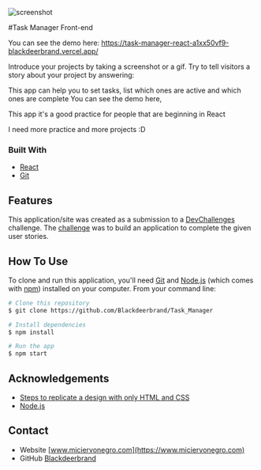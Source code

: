 ![screenshot](https://drive.google.com/file/d/1AKzoy1vf5s_c1xmsw-a_wTfehq5JYB4u/view?usp=sharing)

#Task Manager Front-end

You can see the demo here: https://task-manager-react-a1xx50vf9-blackdeerbrand.vercel.app/ 

Introduce your projects by taking a screenshot or a gif. Try to tell visitors a story about your project by answering:

This app can help you to set tasks, list which ones are active and which ones are complete
You can see the demo here, 

This app it's a good practice for people that are beginning in React

I need more practice and more projects :D 

### Built With

- [React](https://reactjs.org/)
- [Git](https://git-scm.com)

## Features

<!-- List the features of your application or follow the template. Don't share the figma file here :) -->

This application/site was created as a submission to a [DevChallenges](https://devchallenges.io/challenges) challenge. The [challenge](https://devchallenges.io/challenges/hH6PbOHBdPm6otzw2De5) was to build an application to complete the given user stories.

## How To Use

<!-- Example: -->

To clone and run this application, you'll need [Git](https://git-scm.com) and [Node.js](https://nodejs.org/en/download/) (which comes with [npm](http://npmjs.com)) installed on your computer. From your command line:

```bash
# Clone this repository
$ git clone https://github.com/Blackdeerbrand/Task_Manager

# Install dependencies
$ npm install

# Run the app
$ npm start
```

## Acknowledgements

<!-- This section should list any articles or add-ons/plugins that helps you to complete the project. This is optional but it will help you in the future. For example: -->

- [Steps to replicate a design with only HTML and CSS](https://devchallenges-blogs.web.app/how-to-replicate-design/)
- [Node.js](https://nodejs.org/)

## Contact

- Website [www.miciervonegro.com](https://www.miciervonegro.com)
- GitHub [Blackdeerbrand](https://github.com/Blackdeerbrand)